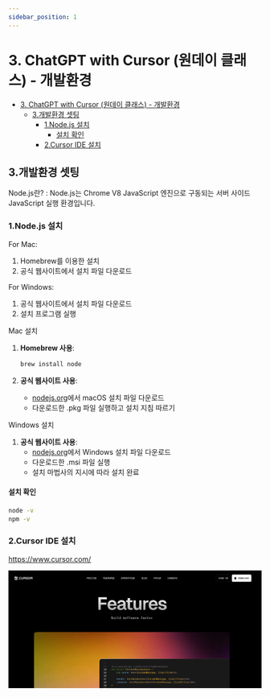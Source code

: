```yaml
---
sidebar_position: 1
---
```


# 3. ChatGPT with Cursor (원데이 클래스) - 개발환경  

- [3. ChatGPT with Cursor (원데이 클래스) - 개발환경](#3-chatgpt-with-cursor-원데이-클래스---개발환경)
  - [3.개발환경 셋팅](#3개발환경-셋팅)
    - [1.Node.js 설치](#1nodejs-설치)
      - [설치 확인](#설치-확인)
    - [2.Cursor IDE 설치](#2cursor-ide-설치)


## 3.개발환경 셋팅  

Node.js란? : Node.js는 Chrome V8 JavaScript 엔진으로 구동되는 서버 사이드 JavaScript 실행 환경입니다.   

### 1.Node.js 설치  

For Mac:
1. Homebrew를 이용한 설치
2. 공식 웹사이트에서 설치 파일 다운로드

For Windows:
1. 공식 웹사이트에서 설치 파일 다운로드
2. 설치 프로그램 실행

Mac 설치

1. **Homebrew 사용**:
   ```bash
   brew install node
   ```

2. **공식 웹사이트 사용**:
   - [nodejs.org](https://nodejs.org)에서 macOS 설치 파일 다운로드
   - 다운로드한 .pkg 파일 실행하고 설치 지침 따르기

Windows 설치

1. **공식 웹사이트 사용**:
   - [nodejs.org](https://nodejs.org)에서 Windows 설치 파일 다운로드
   - 다운로드한 .msi 파일 실행
   - 설치 마법사의 지시에 따라 설치 완료

#### 설치 확인

```bash
node -v
npm -v
```

### 2.Cursor IDE 설치

https://www.cursor.com/  

![Alt text](image.png)  

